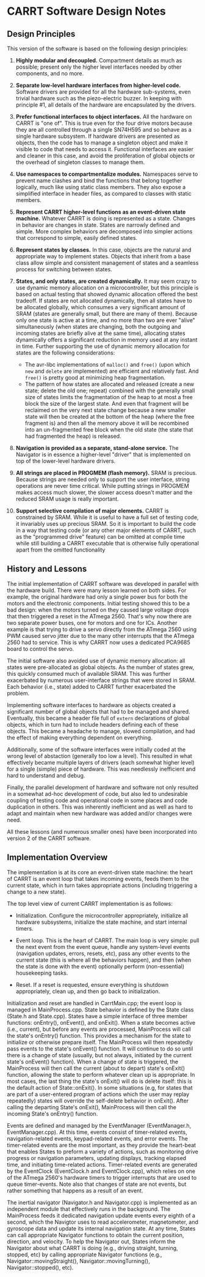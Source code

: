 # CARRT Software Design Notes


## Design Principles

This version of the software is based on the following design principles:

1. **Highly modular and decoupled.** Compartment details as much as
possible; present only the higher level interfaces needed by other
components, and no more.

2. **Separate low-level hardware interfaces from higher-level code.** Software
drivers are provided for all the hardware sub-systems, even trivial hardware
such as the piezo-electric buzzer. In keeping with principle #1, all details of
the hardware are encapsulated by the drivers.

3. **Prefer functional interfaces to object interfaces.** All the
hardware on CARRT is "one of".  This is true even for the four drive
motors because they are all controlled through a single SN74H595 and so behave
as a single hardware subsystem.  If hardware drivers are presented as
objects, then the code has to manage a singleton object and make it
visible to code that needs to access it.  Functional interfaces are
easier and cleaner in this case, and avoid the proliferation of global
objects or the overhead of singleton classes to manage them.

4. **Use namespaces to compartmentalize modules.** Namespaces serve to
prevent name clashes and bind the functions that belong together
logically, much like using static class members. They also expose a
simplified interface in header files, as compared to classes with static members.

5. **Represent CARRT higher-level functions as an event-driven state
machine.**   Whatever CARRT is doing is represented as a state.
Changes in behavior are changes in state. States are narrowly
defined and simple.  More complex behaviors are decomposed into
simpler actions that correspond to simple, easily defined states.

6. **Represent states by classes.**  In this case, objects are the natural and
appropriate way to implement states.  Objects that inherit from a base class
allow simple and consistent management of states and a seamless process for
switching between states.

7. **States, and only states, are created dynamically.**  It may seem crazy
to use dynamic memory allocation on a microcontroller, but this principle is
based on actual testing that showed dynamic allocation offered the best
tradeoff.  If states are not allocated dynamically, then all states have to be
allocated globally, which consumes a very significant amount of SRAM (states are
generally small, but there are many of them).  Because only one state is active
at a time, and no more than two are ever "alive" simultaneously (when states are
changing, both the outgoing and incoming states are briefly alive at the same
time), allocating states dynamically offers a significant reduction in
memory used at any instant in time.  Further supporting the use of dynamic
memory allocation for states are the following considerations:
    * The avr-libc implementations of `malloc()` and `free()` (upon
    which `new` and `delete` are implemented) are efficient and
    relatively fast.  And `free()` is pretty good at minimizing heap
    fragmentation.
    * The pattern of how states are allocated and released (create a new
    state; delete the old one; repeat) combined with the generally small
    size of states limits the fragmentation of the heap to at most a
    free block the size of the largest state.  And even that fragment will be
    reclaimed on the very next state change because a new smaller state
    will then be created at the bottom of the heap (where the free
    fragment is) and then all the memory above it will be recombined
    into an un-fragmented free block when the old state (the state that
    had fragmented the heap) is released.

8. **Navigation is provided as a separate, stand-alone service.** The
Navigator is in essence a higher-level "driver" that is implemented on top of
the lower-level hardware drivers.

9. **All strings are placed in PROGMEM (flash memory).**  SRAM is
precious.  Because strings are needed only to support the user interface,
string operations are never time critical.  While putting strings
in PROGMEM makes access much slower, the slower access doesn't matter
and the reduced SRAM usage is really important.

10. **Support selective compilation of major elements.**  CARRT is constrained
by SRAM. While it is useful to have a full set of testing code, it invariably
uses up precious SRAM.  So it is important to build the code in a way that
testing code (or any other major elements of CARRT, such as the "programmed drive"
feature) can be omitted at compile time while still building a CARRT executable
that is otherwise fully operational apart from the omitted functionality



## History and Lessons

The initial implementation of CARRT software was developed in parallel with the
hardware build. There were many lesson learned on both sides. For example, the
original hardware had only a single power bus for both the motors and the
electronic components.  Initial testing showed this to be a bad design: when the
motors turned on they caused large voltage drops that then triggered a reset in
the ATmega 2560. That's why now there are two separate power buses, one for motors
and one for ICs. Another example is that trying to drive a servo directly from
the ATmega 2560 using PWM caused servo jitter due to the many other interrupts
that the ATmega 2560 had to service.  This is why CARRT now uses a dedicated PCA9685
board to control the servo.

The initial software also avoided use of dynamic memory allocation: all
states were pre-allocated as global objects.  As the number of states grew, this
quickly consumed much of available SRAM.  This was further exacerbated by
numerous user-interface strings that were stored in SRAM.  Each behavior (i.e.,
state) added to CARRT further exacerbated the problem.

Implementing software interfaces to hardware as objects created a
significant number of global objects that had to be managed and shared.
Eventually, this became a header file full of `extern` declarations of
global objects, which in turn had to include headers defining each of
these objects.  This became a headache to manage, slowed compilation,
and had the effect of making everything dependent on everything.

Additionally, some of the software interfaces were initially coded at the
wrong level of abstaction (generally too low a level).  This resulted in
what effectively became multiple layers of drivers (each somewhat higher
level) for a single (simple) piece of hardware.  This was needlessly
inefficient and hard to understand and debug.

Finally, the parallel development of hardware and software not only resulted in
a somewhat ad-hoc development of code, but also led to
undesirable coupling of testing code and operational code in some places and
code duplication in others.  This was inherently inefficient and as well as hard to
adapt and maintain when new hardware was added and/or changes were need.

All these lessons (and numerous smaller ones) have been incorporated
into version 2 of the CARRT software.



## Implementation Overview

The implementation is at its core an event-driven state machine: the heart of
CARRT is an event loop that takes incoming events, feeds them to the current
state, which in turn takes appropriate actions (including triggering a change to
a new state).

The top level view of current CARRT implementation is as
follows:

* Initialization.  Configure the microcontroller appropriately, initialize all
hardware subsystems, initialize the state machine, and start internal timers.

* Event loop. This is the heart of CARRT.  The main loop is very simple: pull
the next event from the event queue, handle any system-level events (navigation
updates, errors, resets, etc), pass any other events to the current state (this
is where all the behaviors happen), and then (when the state is done with the
event) optionally perform (non-essential) housekeeping tasks.

* Reset. If a reset is requested, ensure everything is shutdown appropriately,
clean up, and then go back to initialization.


Initialization and reset are handled in CarrtMain.cpp; the event loop is managed
in MainProcess.cpp.  State behavior is defined by the State class (State.h
and State.cpp).  States have a simple interface of three member functions:
onEntry(), onEvent(), and onExit().  When a state becomes active (i.e.,
current), but before any events are processed, MainProcess will call the state's
onEntry() function.  This provides a mechanism for the state to initialize or
otherwise prepare itself.  The MainProcess will then repeatedly pass events to
the state's onEvent() function.  It will continue to do so until there is a
change of state (usually, but not always, initiated by the current state's onEvent()
function).  When a change of state is triggered, the MainProcess will then call
the current (about to depart) state's onExit() function, allowing the state to perform whatever clean
up is appropriate.  In most cases, the last thing the state's onExit() will do
is delete itself: this is the default action of State::onExit(). In some
situations (e.g, for states that are part of a user-entered program of actions
which the user may replay repeatedly) states will override the self-delete
behavior in onExit().  After calling the departing State's onExit(), MainProcess will
then call the incoming State's onEntry() function.

Events are defined and managed by the EventManager (EventManager.h,
EventManager.cpp).  At this time, events consist of timer-related events,
navigation-related events, keypad-related events, and error events.  The
timer-related events are the most important, as they provide the heart-beat that
enables States to preform a variety of actions, such as monitoring drive
progress or navigation parameters, updating displays, tracking elapsed time, and
initiating time-related actions.  Timer-related events are generated by the
EventClock (EventClock.h and EventClock.cpp), which relies on one of the ATmega
2560's hardware timers to trigger interrupts that are used to queue
timer-events. Note also that changes of state are not events, but rather
something that happens as a result of an event.

The inertial navigator (Navigator.h and Navigator.cpp) is implemented as an
independent module that effectively runs in the background.  The MainProcess
feeds it dedicated navigation update events every eighth of a second, which the
Navigtor uses to read accelerometer, magnetometer, and gyroscope data and update
its internal navigation state.  At any time, States can call appropriate
Navigator functions to obtain the current position, direction, and velocity.  To
help the Navigator out, States inform the Navigator about what CARRT is doing
(e.g., driving straight, turning, stopped, etc) by calling appropriate Navigator
functions (e.g., Navigator::movingStraight(), Navigator::movingTurning(),
Navigator::stopped(), etc).
